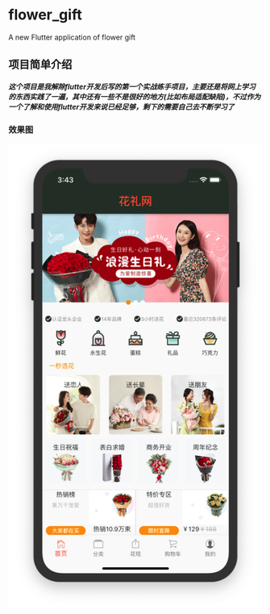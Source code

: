 # flower_gift

A new Flutter application of flower gift

## 项目简单介绍

##### 这个项目是我解除flutter开发后写的第一个实战练手项目，主要还是将网上学习的东西实践了一遍，其中还有一些不是很好的地方(比如布局适配缺陷)，不过作为一个了解和使用flutter开发来说已经足够，剩下的需要自己去不断学习了

### 效果图
![image](https://github.com/1990jiang/flower_gift/blob/master/readmeImages/gift01.png)
